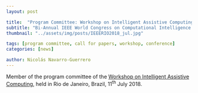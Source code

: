 ```yaml
---
layout: post

title:  "Program Committee: Workshop on Intelligent Assistive Computing"
subtitle: "Bi-Annual IEEE World Congress on Computational Intelligence (IEEE WCCI)"
thumbnail: "../assets/img/posts/IEEERIO2018_jul.jpg"

tags: [program committee, call for papers, workshop, conference]
categories: [news]

author: Nicolás Navarro-Guerrero
---
```


Member of the program committee of the <a href="https://ieeetv.ieee.org/event/ieee-wcci-2018" target="_blank">Workshop on Intelligent Assistive Computing</a>, held in Rio de Janeiro, Brazil, 11<sup>th</sup> July 2018.

<!--more-->

